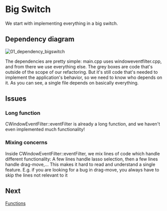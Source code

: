 # Big Switch
We start with implementing everything in a big switch.
## Dependency diagram
![01_dependency_bigswitch](https://github.com/Asperamanca/cpp_eventhandler/assets/59048940/fe5a87c6-007d-49e1-91e3-bf3711aab7db)

The dependencies are pretty simple: main.cpp uses windoweventfilter.cpp, and from there we use everything else. The grey boxes are code that's outside of the scope of our refactoring. But it's still code that's needed to implement the application's behavior, so we need to know who depends on it.
As you can see, a single file depends on basically everything.
## Issues
### Long function
CWindowEventFilter::eventFilter is already a long function, and we haven't even implemented much functionality!
### Mixing concerns
Inside CWindowEventFilter::eventFilter, we mix lines of code which handle different functionality: A few lines handle lasso selection, then a few lines handle drag-move,...
This makes it hard to read and understand a single feature. E.g. if you are looking for a bug in drag-move, you always have to skip the lines not relevant to it
## Next
[Functions](../02_functions/FUNCTIONS.md)
